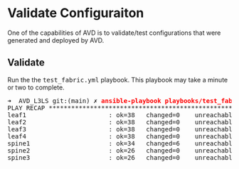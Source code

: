 # Validate Configuraiton

One of the capabilities of AVD is to validate/test configurations that were generated and deployed by AVD. 

## Validate

Run the the <tt>test_fabric.yml</tt> playbook. This playbook may take a minute or two to complete. 

<pre>
➜  AVD_L3LS git:(main) ✗ <b><span style="color:red;">ansible-playbook playbooks/test_fabric.yml</span></b>
PLAY RECAP *************************************************************************************************************************************************************************************************
leaf1                      : ok=38   changed=0    unreachable=0    failed=0    skipped=4    rescued=0    ignored=0   
leaf2                      : ok=38   changed=0    unreachable=0    failed=0    skipped=4    rescued=0    ignored=0   
leaf3                      : ok=38   changed=0    unreachable=0    failed=0    skipped=4    rescued=0    ignored=0   
leaf4                      : ok=38   changed=0    unreachable=0    failed=0    skipped=4    rescued=0    ignored=0   
spine1                     : ok=34   changed=6    unreachable=0    failed=0    skipped=14   rescued=0    ignored=0   
spine2                     : ok=26   changed=0    unreachable=0    failed=0    skipped=14   rescued=0    ignored=0   
spine3                     : ok=26   changed=0    unreachable=0    failed=0    skipped=14   rescued=0    ignored=0   
</pre>



